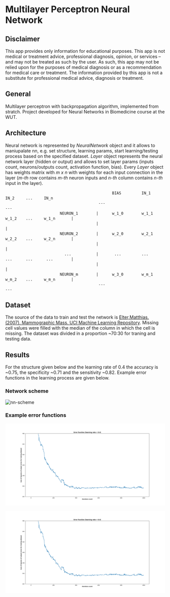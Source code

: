 # Multilayer Perceptron Neural Network

## Disclaimer
This app provides only information for educational purposes. This app is not medical or treatment advice, professional diagnosis, opinion, or services – and may not be treated as such by the user. As such, this app may not be relied upon for the purposes of medical diagnosis or as a recommendation for medical care or treatment. The information provided by this app is not a substitute for professional medical advice, diagnosis or treatment.

## General
Multilayer perceptron with backpropagation algorithm, implemented from stratch. Project developed for Neural Networks in Biomedicine course at the WUT.

## Architecture
Neural network is represented by *NeuralNetwork* object and it allows to maniupalate nn, e.g. set structure, learning params, start learning/testing process based on the specified dataset. *Layer* object represents the neural network layer (hidden or output) and allows to set layer params (inputs count, neurons/outputs count, activation function, bias). Every *Layer* object has weights matrix with *m x n* with weights for each input connection in the layer (*m-th* row contains *m-th* neuron inputs and *n-th* column contains *n-th* input in the layer). 

```
                                               BIAS         IN_1       IN_2     ...     IN_n
                                         ---                                                     ---
                        NEURON_1        |      w_1_0        w_1_1      w_1_2    ...     w_1_n       |
                                        |                                                           |
                        NEURON_2        |      w_2_0        w_2_1      w_2_2    ...     w_2_n       |
                                        |                                                           |
                          ...           |       ...         ...        ...      ...      ...        |
                                        |                                                           |
                        NEURON_m        |      w_3_0        w_m_1      w_m_2    ...     w_m_n       |
                                         ---                                                     ---
```

## Dataset
The source of the data to train and test the network is [Elter,Matthias. (2007). Mammographic Mass. UCI Machine Learning Repository](https://doi.org/10.24432/C53K6Z). Missing cell values were filled with the median of the column in which the cell is missing. The dataset was divided in a proportion ~70:30 for traning and testing data.

## Results
For the structure given below and the learning rate of 0.4 the accuracy is ~0.75, the specificity ~0.71 and the sensitivity ~0.82.
Example error functions in the learning process are given below.

### Network scheme
![nn-scheme](./images/scheme.png)


### Example error functions
![err1](./images/err1.png)

![err2](./images/err1.png)






